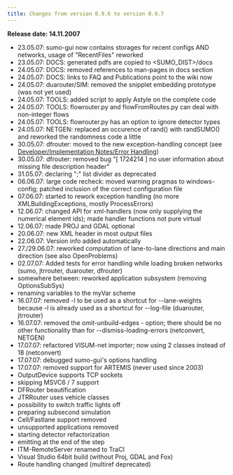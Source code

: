 ```yaml
---
title: Changes from version 0.9.6 to version 0.9.7
---
```


**Release date: 14.11.2007**

- 23.05.07: sumo-gui now contains storages for recent configs AND
  networks, usage of "RecentFiles" reworked
- 23.05.07: DOCS: generated pdfs are copied to <SUMO_DIST\>/docs
- 24.05.07: DOCS: removed references to man-pages in docs section
- 24.05.07: DOCS: links to FAQ and Publications point to the wiki now
- 24.05.07: duarouter/SIM: removed the snipplet embedding prototype
  (was not yet used)
- 24.05.07: TOOLS: added script to apply Astyle on the complete code
- 24.05.07: TOOLS: flowrouter.py and flowFromRoutes.py can deal with
  non-integer flows
- 24.05.07: TOOLS: flowrouter.py has an option to ignore detector
  types
- 24.05.07: NETGEN: replaced an occurence of rand() with randSUMO()
  and reworked the randomness code a little
- 30.05.07: dfrouter: moved to the new exception-handling concept (see
  [Developer/Implementation Notes/Error Handling](../Developer/Implementation_Notes/Error_Handling.md))
- 30.05.07: dfrouter: removed bug "\[ 1724214 \] no user information
  about missing file description header"
- 31.05.07: declaring ";" list divider as deprecated
- 06.06.07: large code recheck: moved warning pragmas to
  windows-config; patched inclusion of the correct configuration file
- 07.06.07: started to rework exception handling (no more
  XMLBuildingExceptions, mostly ProcessErrors)
- 12.06.07: changed API for xml-handlers (now only supplying the
  numerical element ids); made handler functions not pure virtual
- 12.06.07: made PROJ and GDAL optional
- 20.06.07: new XML header in most output files
- 22.06.07: Version info added automatically
- 27./29.06.07: reworked computation of lane-to-lane directions and
  main direction (see also OpenProblems)
- 02.07.07: Added tests for error handling while loading broken
  networks (sumo, jtrrouter, duarouter, dfrouter)
- somewhere between: reworked application subsystem (removing
  OptionsSubSys)
- renaming variables to the myVar scheme
- 16.07.07: removed -l to be used as a shortcut for --lane-weights
  because -l is already used as a shortcut for --log-file (duarouter,
  jtrrouter)
- 16.07.07: removed the omit-unbuild-edges - option; there should be
  no other functionality than for --dismiss-loading-errors
  (netconvert, NETGEN)
- 17.07.07: refactored VISUM-net importer; now using 2 classes instead
  of 18 (netconvert)
- 17.07.07: debugged sumo-gui's options handling
- 17.07.07: removed support for ARTEMIS (never used since 2003)
- OutputDevice supports TCP sockets
- skipping MSVC6 / 7 support
- DFRouter beautification
- JTRRouter uses vehicle classes
- possibility to switch traffic lights off
- preparing subsecond simulation
- Cell/Fastlane support removed
- unsupported applications removed
- starting detector refactorization
- emitting at the end of the step
- ITM-RemoteServer renamed to TraCI
- Visual Studio 64bit build (without Proj, GDAL and Fox)
- Route handling changed (multiref deprecated)